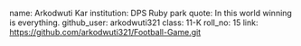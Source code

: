 name: Arkodwuti Kar
institution: DPS Ruby park
quote: In this world winning is everything.
github_user: arkodwuti321
class: 11-K
roll_no: 15
link: https://github.com/arkodwuti321/Football-Game.git
